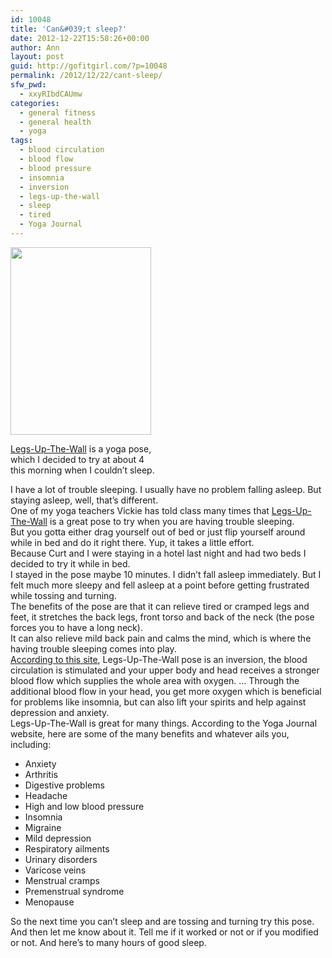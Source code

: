 ```yaml
---
id: 10048
title: 'Can&#039;t sleep?'
date: 2012-12-22T15:58:26+00:00
author: Ann
layout: post
guid: http://gofitgirl.com/?p=10048
permalink: /2012/12/22/cant-sleep/
sfw_pwd:
  - xxyRIbdCAUmw
categories:
  - general fitness
  - general health
  - yoga
tags:
  - blood circulation
  - blood flow
  - blood pressure
  - insomnia
  - inversion
  - legs-up-the-wall
  - sleep
  - tired
  - Yoga Journal
---
```

<div id="attachment_10049" style="width: 235px" class="wp-caption alignleft">
  <a href="http://gofitgirl.com/?attachment_id=10049" rel="attachment wp-att-10049"><img class="size-medium wp-image-10049" title="legs up the wall" src="http://gofitgirl.com/wp-content/uploads/2012/12/legs-up-the-wall-e1356193177545-225x300.jpg" alt="" width="225" height="300" /></a>
  
  <p class="wp-caption-text">
    <a href="http://www.yogajournal.com/basics/1140">Legs-Up-The-Wall</a> is a yoga pose, which I decided to try at about 4 this morning when I couldn&#8217;t sleep.
  </p>
</div>

  
I have a lot of trouble sleeping. I usually have no problem falling asleep. But staying asleep, well, that&#8217;s different.  
One of my yoga teachers Vickie has told class many times that [Legs-Up-The-Wall](http://www.yogajournal.com/poses/690) is a great pose to try when you are having trouble sleeping.  
But you gotta either drag yourself out of bed or just flip yourself around while in bed and do it right there. Yup, it takes a little effort.  
Because Curt and I were staying in a hotel last night and had two beds I decided to try it while in bed.  
I stayed in the pose maybe 10 minutes. I didn&#8217;t fall asleep immediately. But I felt much more sleepy and fell asleep at a point before getting frustrated while tossing and turning.  
The benefits of the pose are that it can relieve tired or cramped legs and feet, it stretches the back legs, front torso and back of the neck (the pose forces you to have a long neck).  
It can also relieve mild back pain and calms the mind, which is where the having trouble sleeping comes into play.  
[According to this site](http://www.jaisiyaram.com/yoga-poses/viparita-karani.html), Legs-Up-The-Wall pose is an inversion, the blood circulation is stimulated and your upper body and head receives a stronger blood flow which supplies the whole area with oxygen. &#8230; Through the additional blood flow in your head, you get more oxygen which is beneficial for problems like insomnia, but can also lift your spirits and help against depression and anxiety.  
Legs-Up-The-Wall is great for many things. According to the Yoga Journal website, here are some of the many benefits and whatever ails you, including:

<div id="therapeutic">
  <ul>
    <li>
      Anxiety
    </li>
    <li>
      Arthritis
    </li>
    <li>
      Digestive problems
    </li>
    <li>
      Headache
    </li>
    <li>
      High and low blood pressure
    </li>
    <li>
      Insomnia
    </li>
    <li>
      Migraine
    </li>
    <li>
      Mild depression
    </li>
    <li>
      Respiratory ailments
    </li>
    <li>
      Urinary disorders
    </li>
    <li>
      Varicose veins
    </li>
    <li>
      Menstrual cramps
    </li>
    <li>
      Premenstrual syndrome
    </li>
    <li>
      Menopause
    </li>
  </ul>
  
  <p>
    So the next time you can&#8217;t sleep and are tossing and turning try this pose. And then let me know about it. Tell me if it worked or not or if you modified or not. And here&#8217;s to many hours of good sleep.
  </p>
</div>